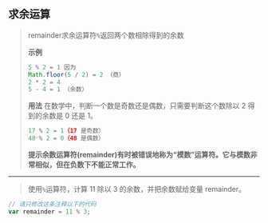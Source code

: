 ## 求余运算

> remainder求余运算符`%`返回两个数相除得到的余数
>
> **示例**
>
> ```js
> 5 % 2 = 1 因为
> Math.floor(5 / 2) = 2 （商）
> 2 * 2 = 4
> 5 - 4 = 1 （余数）
> ```
>
> **用法**
> 在数学中，判断一个数是奇数还是偶数，只需要判断这个数除以 2 得到的余数是 0 还是 1。
>
> ```js
> 17 % 2 = 1（17 是奇数）
> 48 % 2 = 0（48 是偶数）
> ```
>
> **提示余数运算符(remainder)有时被错误地称为“模数”运算符。它与模数非常相似，但在负数下不能正常工作。**

---

> 使用`%`运算符，计算 11 除以 3 的余数，并把余数赋给变量 remainder。

```js
// 请只修改这条注释以下的代码
var remainder = 11 % 3;
```


